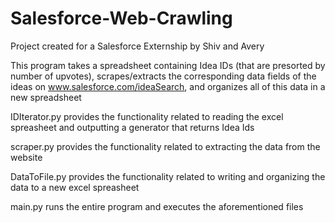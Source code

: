 # Salesforce-Web-Crawling
Project created for a Salesforce Externship by Shiv and Avery

This program takes a spreadsheet containing Idea IDs (that are presorted by number of upvotes), scrapes/extracts the corresponding data
fields of the ideas on www.salesforce.com/ideaSearch, and organizes all of this data in a new spreadsheet

IDIterator.py provides the functionality related to reading the excel spreasheet and outputting a generator that returns Idea Ids

scraper.py provides the functionality related to extracting the data from the website

DataToFile.py provides the functionality related to writing and organizing the data to a new excel spreasheet

main.py runs the entire program and executes the aforementioned files
